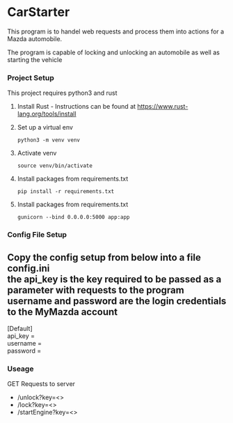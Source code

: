 # CarStarter

This program is to handel web requests and process them into actions for a Mazda automobile. 

The program is capable of locking and unlocking an automobile as well as starting the vehicle

### Project Setup
This project requires python3 and rust 
1. Install Rust - Instructions can be found at https://www.rust-lang.org/tools/install
1. Set up a virtual env 
    ```shell script
    python3 -m venv venv
    ```

1. Activate venv
    ```shell script
    source venv/bin/activate
    ```

1. Install packages from requirements.txt
    ```shell script
    pip install -r requirements.txt
    ```

1. Install packages from requirements.txt
    ```shell script
    gunicorn --bind 0.0.0.0:5000 app:app
    ```
   
### Config File Setup
Copy the config setup from below into a file config.ini   
the api_key is the key required to be passed as a parameter with requests to the program  
username and password are the login credentials to the MyMazda account  
--------
[Default]  
api_key =   
username =   
password =   

### Useage 
GET Requests to server
* /unlock?key=<>
* /lock?key=<>
* /startEngine?key=<>